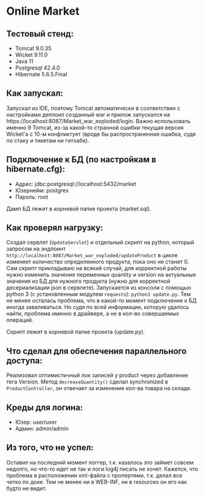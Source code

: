 # Online Market

## Тестовый стенд:
* Tomcat 9.0.35
* Wicket 9.11.0
* Java 11
* Postgresql 42.4.0
* Hibernate 5.6.5.Final

## Как запускал:
Запускал из IDE, поэтому Tomcat автоматически в соответствии с настройками деплоил созданный war и прилож запускался на https://localhost:8087/Market_war_exploded/login. Важно использовать именно 9 Tomcat, из-за какой-то странной ошибки текущая версия Wicket'а с 10-м конфликтует (вроде бы распространенная ошибка, судя по стаку и тикетам ни гитхабе).

## Подключение к БД (по настройкам в hibernate.cfg):
* Адрес: jdbc:postgresql://localhost:5432/market
* Юзернейм: postgres
* Пароль: root

Дамп БД лежит в корневой папке проекта (market.sql).

## Как проверял нагрузку: 

Создал сервлет (```UpdateServlet```) и отдельный скрипт на python, который запросом на эндпоинт ```http://localhost:8087/Market_war_exploded/updateProduct``` в цикле изменяет количество определенного продукта, пока оно не станет 0. Сам скрипт прикладываю на всякий случай, для корректной работы нужно изменить значение переменных quantity и version на актуальные значения из БД для нужного продукта (нужно для корректной десериализации json в сервлете). Запускается из консоли с помощью python 3 (с установленным модулем ```requests```): ```python3 update.py```. Тем не менее осталась проблема, что в какой-то момент подключение к БД иногда заваливаться. Но судя по всей информации, которую удалось найти, проблема именно в драйвере, а не в кол-во совершаемых операций.

Скрипт лежит в корневой папке проекта (update.py).

## Что сделал для обеспечения параллельного доступа: 

Реализовал оптимистичный лок записей у product через добавление тега Version. Метод ```decreaseQuantity()``` сделал synchronized в ```ProductController```, он отвечает за изменение кол-ва товара на складе.

## Креды для логина:
* Юзер: user/user
* Админ: admin/admin

## Из того, что не успел:

Оставил на последний момент логгер, т.к. казалось это займет совсем недолго, но что-то идет не так и логи log4j писать не хочет. Кажется, что проблема в расположении xml-файла с пропертями, т.к. делал все четко по доке. Тем не менее ни в WEB-INF, ни в resources он его как будто не видит. 
